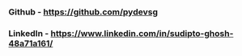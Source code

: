 ### Github - https://github.com/pydevsg 
### LinkedIn - https://www.linkedin.com/in/sudipto-ghosh-48a71a161/
